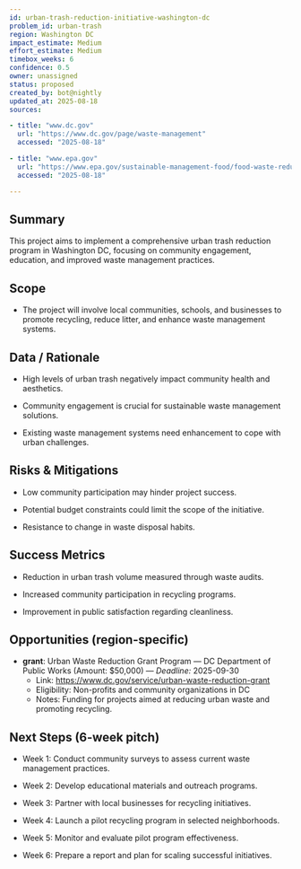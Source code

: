 ```yaml
---
id: urban-trash-reduction-initiative-washington-dc
problem_id: urban-trash
region: Washington DC
impact_estimate: Medium
effort_estimate: Medium
timebox_weeks: 6
confidence: 0.5
owner: unassigned
status: proposed
created_by: bot@nightly
updated_at: 2025-08-18
sources:

- title: "www.dc.gov"
  url: "https://www.dc.gov/page/waste-management"
  accessed: "2025-08-18"

- title: "www.epa.gov"
  url: "https://www.epa.gov/sustainable-management-food/food-waste-reduction-initiatives"
  accessed: "2025-08-18"

---
```


## Summary
This project aims to implement a comprehensive urban trash reduction program in Washington DC, focusing on community engagement, education, and improved waste management practices.

## Scope

- The project will involve local communities, schools, and businesses to promote recycling, reduce litter, and enhance waste management systems.


## Data / Rationale

- High levels of urban trash negatively impact community health and aesthetics.

- Community engagement is crucial for sustainable waste management solutions.

- Existing waste management systems need enhancement to cope with urban challenges.


## Risks & Mitigations

- Low community participation may hinder project success.

- Potential budget constraints could limit the scope of the initiative.

- Resistance to change in waste disposal habits.


## Success Metrics

- Reduction in urban trash volume measured through waste audits.

- Increased community participation in recycling programs.

- Improvement in public satisfaction regarding cleanliness.


## Opportunities (region-specific)

- **grant**: Urban Waste Reduction Grant Program — DC Department of Public Works (Amount: $50,000) — *Deadline:* 2025-09-30
  - Link: https://www.dc.gov/service/urban-waste-reduction-grant
  - Eligibility: Non-profits and community organizations in DC
  - Notes: Funding for projects aimed at reducing urban waste and promoting recycling.


## Next Steps (6-week pitch)

- Week 1: Conduct community surveys to assess current waste management practices.

- Week 2: Develop educational materials and outreach programs.

- Week 3: Partner with local businesses for recycling initiatives.

- Week 4: Launch a pilot recycling program in selected neighborhoods.

- Week 5: Monitor and evaluate pilot program effectiveness.

- Week 6: Prepare a report and plan for scaling successful initiatives.

